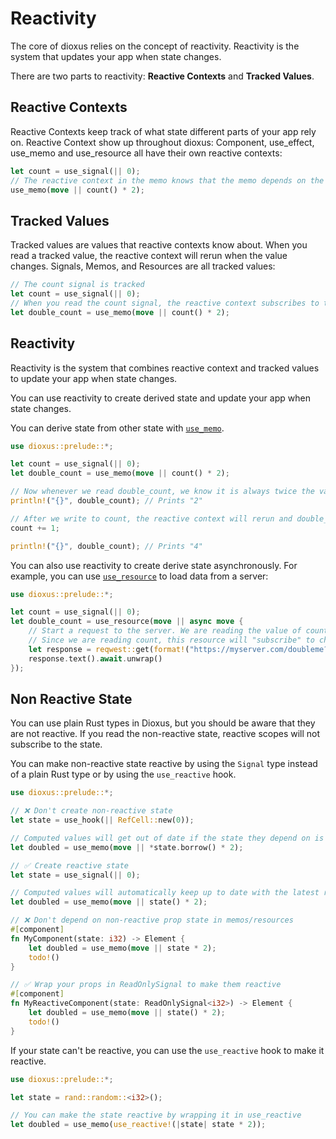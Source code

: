 # Reactivity

The core of dioxus relies on the concept of reactivity. Reactivity is the system that updates your app when state changes.

There are two parts to reactivity: **Reactive Contexts** and **Tracked Values**.

## Reactive Contexts

Reactive Contexts keep track of what state different parts of your app rely on. Reactive Context show up throughout dioxus: Component, use_effect, use_memo and use_resource all have their own reactive contexts:

```rust
let count = use_signal(|| 0);
// The reactive context in the memo knows that the memo depends on the count signal
use_memo(move || count() * 2);
```

## Tracked Values

Tracked values are values that reactive contexts know about. When you read a tracked value, the reactive context will rerun when the value changes. Signals, Memos, and Resources are all tracked values:

```rust
// The count signal is tracked
let count = use_signal(|| 0);
// When you read the count signal, the reactive context subscribes to the count signal
let double_count = use_memo(move || count() * 2);
```

## Reactivity

Reactivity is the system that combines reactive context and tracked values to update your app when state changes.

You can use reactivity to create derived state and update your app when state changes.

You can derive state from other state with [`use_memo`](https://docs.rs/dioxus/latest/dioxus/prelude/fn.use_memo.html).

```rust
use dioxus::prelude::*;

let count = use_signal(|| 0);
let double_count = use_memo(move || count() * 2);

// Now whenever we read double_count, we know it is always twice the value of count
println!("{}", double_count); // Prints "2"

// After we write to count, the reactive context will rerun and double_count will be updated automatically
count += 1;

println!("{}", double_count); // Prints "4"
```

You can also use reactivity to create derive state asynchronously. For example, you can use [`use_resource`](https://docs.rs/dioxus/latest/dioxus/prelude/fn.use_resource.html) to load data from a server:

```rust
use dioxus::prelude::*;

let count = use_signal(|| 0);
let double_count = use_resource(move || async move {
    // Start a request to the server. We are reading the value of count to format it into the url
    // Since we are reading count, this resource will "subscribe" to changes to count (when count changes, the resource will rerun)
    let response = reqwest::get(format!("https://myserver.com/doubleme?count={count}")).await.unwrap();
    response.text().await.unwrap()
});
```

## Non Reactive State

You can use plain Rust types in Dioxus, but you should be aware that they are not reactive. If you read the non-reactive state, reactive scopes will not subscribe to the state.

You can make non-reactive state reactive by using the `Signal` type instead of a plain Rust type or by using the `use_reactive` hook.

```rust
use dioxus::prelude::*;

// ❌ Don't create non-reactive state
let state = use_hook(|| RefCell::new(0));

// Computed values will get out of date if the state they depend on is not reactive
let doubled = use_memo(move || *state.borrow() * 2);

// ✅ Create reactive state
let state = use_signal(|| 0);

// Computed values will automatically keep up to date with the latest reactive state
let doubled = use_memo(move || state() * 2);

// ❌ Don't depend on non-reactive prop state in memos/resources
#[component]
fn MyComponent(state: i32) -> Element {
    let doubled = use_memo(move || state * 2);
    todo!()
}

// ✅ Wrap your props in ReadOnlySignal to make them reactive
#[component]
fn MyReactiveComponent(state: ReadOnlySignal<i32>) -> Element {
    let doubled = use_memo(move || state() * 2);
    todo!()
}
```

If your state can't be reactive, you can use the `use_reactive` hook to make it reactive.

```rust
use dioxus::prelude::*;

let state = rand::random::<i32>();

// You can make the state reactive by wrapping it in use_reactive
let doubled = use_memo(use_reactive!(|state| state * 2));
```
